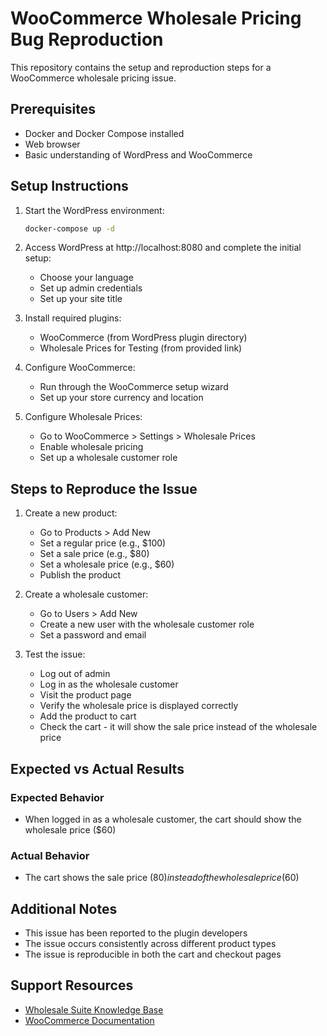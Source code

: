 # WooCommerce Wholesale Pricing Bug Reproduction

This repository contains the setup and reproduction steps for a WooCommerce wholesale pricing issue.

## Prerequisites

- Docker and Docker Compose installed
- Web browser
- Basic understanding of WordPress and WooCommerce

## Setup Instructions

1. Start the WordPress environment:
   ```bash
   docker-compose up -d
   ```

2. Access WordPress at http://localhost:8080 and complete the initial setup:
   - Choose your language
   - Set up admin credentials
   - Set up your site title

3. Install required plugins:
   - WooCommerce (from WordPress plugin directory)
   - Wholesale Prices for Testing (from provided link)

4. Configure WooCommerce:
   - Run through the WooCommerce setup wizard
   - Set up your store currency and location

5. Configure Wholesale Prices:
   - Go to WooCommerce > Settings > Wholesale Prices
   - Enable wholesale pricing
   - Set up a wholesale customer role

## Steps to Reproduce the Issue

1. Create a new product:
   - Go to Products > Add New
   - Set a regular price (e.g., $100)
   - Set a sale price (e.g., $80)
   - Set a wholesale price (e.g., $60)
   - Publish the product

2. Create a wholesale customer:
   - Go to Users > Add New
   - Create a new user with the wholesale customer role
   - Set a password and email

3. Test the issue:
   - Log out of admin
   - Log in as the wholesale customer
   - Visit the product page
   - Verify the wholesale price is displayed correctly
   - Add the product to cart
   - Check the cart - it will show the sale price instead of the wholesale price

## Expected vs Actual Results

### Expected Behavior
- When logged in as a wholesale customer, the cart should show the wholesale price ($60)

### Actual Behavior
- The cart shows the sale price ($80) instead of the wholesale price ($60)

## Additional Notes

- This issue has been reported to the plugin developers
- The issue occurs consistently across different product types
- The issue is reproducible in both the cart and checkout pages

## Support Resources

- [Wholesale Suite Knowledge Base](https://wholesalesuiteplugin.com/knowledge-base/)
- [WooCommerce Documentation](https://docs.woocommerce.com/) 